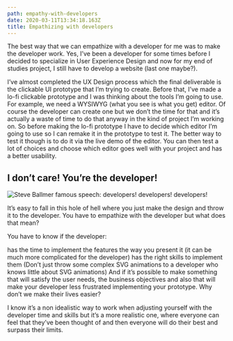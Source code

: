 ```yaml
---
path: empathy-with-developers
date: 2020-03-11T13:34:18.163Z
title: Empathizing with developers
---
```

The best way that we can empathize with a developer for me was to make the developer work. Yes, I’ve been a developer for some times before I decided to specialize in User Experience Design and now for my end of studies project, I still have to develop a website (last one maybe?).

I’ve almost completed the UX Design process which the final deliverable is the clickable UI prototype that I’m trying to create. Before that, I’ve made a lo-fi clickable prototype and I was thinking about the tools I’m going to use. For example, we need a WYSIWYG (what you see is what you get) editor. Of course the developer can create one but we don’t the time for that and it’s actually a waste of time to do that anyway in the kind of project I’m working on. So before making the lo-fi prototype I have to decide which editor I’m going to use so I can remake it in the prototype to test it. The better way to test it though is to do it via the live demo of the editor. You can then test a lot of choices and choose which editor goes well with your project and has a better usability.

## I don’t care! You’re the developer!

![Steve Ballmer famous speech: developers! developers! developers!](https://cdn-images-1.medium.com/max/800/1*WeZlYd1Exr2JVup0MeSwaw.jpeg)

It’s easy to fall in this hole of hell where you just make the design and throw it to the developer. You have to empathize with the developer but what does that mean?

You have to know if the developer:

has the time to implement the features the way you present it (it can be much more complicated for the developer) has the right skills to implement them (Don’t just throw some complex SVG animations to a developer who knows little about SVG animations)
And if it’s possible to make something that will satisfy the user needs, the business objectives and also that will make your developer less frustrated implementing your prototype. Why don’t we make their lives easier?

I know it’s a non idealistic way to work when adjusting yourself with the developer time and skills but it’s a more realistic one, where everyone can feel that they’ve been thought of and then everyone will do their best and surpass their limits.